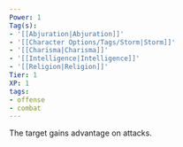 ```yaml
---
Power: 1
Tag(s):
- '[[Abjuration|Abjuration]]'
- '[[Character Options/Tags/Storm|Storm]]'
- '[[Charisma|Charisma]]'
- '[[Intelligence|Intelligence]]'
- '[[Religion|Religion]]'
Tier: 1
XP: 1
tags:
- offense
- combat
---
```


The target gains advantage on attacks.